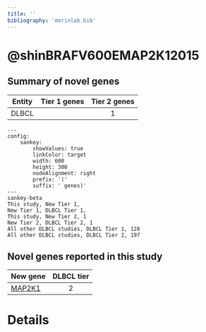 ```yaml
---
title: ''
bibliography: 'morinlab.bib'
---
```


# @shinBRAFV600EMAP2K12015
## Summary of novel genes

|Entity| Tier 1 genes| Tier 2 genes|
|:-:|:-:|:-:|
|DLBCL||1|
```mermaid
---
config:
    sankey:
        showValues: true
        linkColor: target
        width: 600
        height: 300
        nodeAlignment: right
        prefix: '('
        suffix: ' genes)'
---
sankey-beta
This study, New Tier 1, 
New Tier 1, DLBCL Tier 1, 
This study, New Tier 2, 1
New Tier 2, DLBCL Tier 2, 1
All other DLBCL studies, DLBCL Tier 1, 128
All other DLBCL studies, DLBCL Tier 2, 197
```


## Novel genes reported in this study

|New gene|DLBCL tier|
|:-|:-:|
|[MAP2K1](MAP2K1)|2 |

# Details

